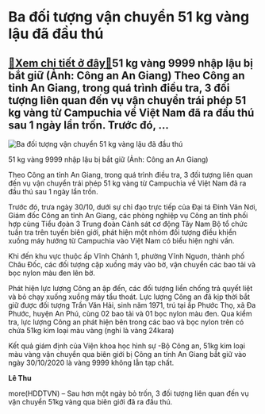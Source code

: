Ba đối tượng vận chuyển 51 kg vàng lậu đã đầu thú
=================================================

[:gift:Xem chi tiết ở đây:gift:](https://hddtvn.com/ba-doi-tuong-van-chuyen-51-kg-vang-lau-da-dau-thu/)51 kg vàng 9999 nhập lậu bị bắt giữ (Ảnh: Công an An Giang) Theo Công an tỉnh An Giang, trong quá trình điều tra, 3 đối tượng liên quan đến vụ vận chuyển trái phép 51 kg vàng từ Campuchia về Việt Nam đã ra đầu thú sau 1 ngày lẩn trốn. Trước đó, …
------------------------------------------------------------------------------------------------------------------------------------------------------------------------------------------------------------------------------------------------------





![Ba đối tượng vận chuyển 51 kg vàng lậu đã đầu thú](https://hddtvn.com/wp-content/uploads/2021/01/3730_3_dt_tuong_vu_51_kg_ra_dau_thu1.png "Ba đối tượng vận chuyển 51 kg vàng lậu đã đầu thú")


51 kg vàng 9999 nhập lậu bị bắt giữ (Ảnh: Công an An Giang)



Theo Công an tỉnh An Giang, trong quá trình điều tra, 3 đối tượng liên quan đến vụ vận chuyển trái phép 51 kg vàng từ Campuchia về Việt Nam đã ra đầu thú sau 1 ngày lẩn trốn.


Trước đó, trưa ngày 30/10, dưới sự chỉ đạo trực tiếp của Đại tá Đinh Văn Nơi, Giám đốc Công an tỉnh An Giang, các phòng nghiệp vụ Công an tỉnh phối hợp cùng Tiểu đoàn 3 Trung đoàn Cảnh sát cơ động Tây Nam Bộ tổ chức tuần tra trên tuyến biên giới, phát hiện một nhóm đối tượng điều khiển xuồng máy hướng từ Campuchia vào Việt Nam có biểu hiện nghi vấn.


Khi đến khu vực thuộc ấp Vĩnh Chánh 1, phường Vĩnh Nguơn, thành phố Châu Đốc, các đối tượng cặp xuồng máy vào bờ, vận chuyển các bao tải và bọc nylon màu đen lên bờ.


Phát hiện lực lượng Công an ập đến, các đối tượng liền chống trả quyết liệt và bỏ chạy xuống xuồng máy tẩu thoát. Lực lượng Công an đã kịp thời bắt giữ được đối tượng Trần Văn Hải, sinh năm 1971, trú tại ấp Phước Thọ, xã Đa Phước, huyện An Phú, cùng 02 bao tải và 01 bọc nylon màu đen. Qua kiểm tra, lực lượng Công an phát hiện bên trong các bao và bọc nylon trên có chứa 51kg kim loại màu vàng (nghi là vàng 24kara)


Kết quả giám định của Viện khoa học hình sự -Bộ Công an, 51kg kim loại màu vàng vận chuyển qua biên giới bị Công an tỉnh An Giang bắt giữ vào ngày 30/10/2020 là vàng 9999 không lẫn tạp chất.




**Lê Thu**



more(HDDTVN) – Sau hơn một ngày bỏ trốn, 3 đối tượng liên quan đến vụ vận chuyển 51kg vàng qua biên giới đã ra đầu thú.

